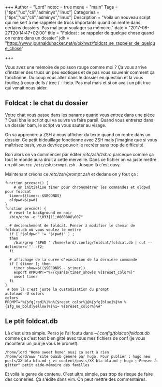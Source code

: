 +++
Author = "Lord"
notoc = true
menu = "main"
Tags = ["tips","ux","cli","adminys","linux"]
Categories = ["tips","ux","cli","adminys","linux"]
Description = "Voilà un nouveau script qui me sert à me rappeler de trucs importants quand on rentre dans certains dossiers. Pas mal pour soulager sa mémoire."
date = "2017-08-27T20:14:47+02:00"
title = "Foldcat : se rappeler de quelque chose quand on rentre dans un dossier"
jdh = "https://www.journalduhacker.net/s/oixhwz/foldcat_se_rappeler_de_quelque_chose"

+++

Vous avez une mémoire de poisson rouge comme moi ? Ça vous arrive d'installer des trucs un peu exotiques et de pas vous souvenir comment ça fonctionne. Du coup vous allez dans le dossier en question et là vous fouillez à coup de ls / tree / --help. Pas mal mais et si on avait un ptit truc qui venait nous aider.

## Foldcat : le chat du dossier

Votre chat vous passe dans les panards quand vous entrez dans une pièce ? Ouai bha le script qui va suivre va faire pareil. Quand vous entrerez dans un dossier bam, le script va vous sauter au visage.

On va apprendre à ZSH à nous afficher du texte quand on rentre dans un dossier. Ce petit bidouillage fonctionne avec ZSH mais j'imagine que si vous maîtrisez bash, vous devriez pouvoir le recréer sans trop de difficulté.

Bon alors on va commencer par éditer */etc/zsh/zshrc* parceque comme ça tout le monde aura droit à cette merveille. Dans ce fichier on va juste mettre un ptit ```source /etc/zsh/prompt.zsh``` . Jusque là c'est easy.

Maintenant créons ce */etc/zsh/prompt.zsh* et dedans on y fout ça :
```
function preexec() {
	# on initialise timer pour chronométrer les commandes et oldpwd pour foldcat
  timer=${timer:-$SECONDS}
  oldpwd=$(pwd)
}
function precmd() {
  # reset le background en noir
  /bin/echo -e "\033]11;#080808\007"

  # déclenchement de foldcat. Penser à modifier le chemin de foldcat.db où vous voulez le mettre
  if [ "$oldpwd" != "$(pwd)" ] ;
  then
    /bin/grep "$PWD " /home/lord/.config/foldcat/foldcat.db | cut --delimiter='"' -f2;
  fi

  # affichage de la durée d'execution de la dernière commande
  if [ $timer ]; then
    timer_show=$(($SECONDS - $timer))
    export RPROMPT="%F{cyan}${timer_show}s %{$reset_color%}"
    unset timer
  fi
}
 # bon là c'est juste la customisation du prompt
autoload -U colors
colors
PROMPT="%{$fg[red]%}%n%{$reset_color%}@%{$fg[blue]%}%m %{$fg_no_bold[yellow]%}%1~ %{$reset_color%}%#"
```

## Le ptit foldcat.db

Là c'est ultra simple. Perso je l'ai foutu dans *~/.config/foldcat/foldcat.db* comme ça c'est tout bien gitté avec tous mes fichiers de conf (je vous raconterai un jour je vous le promet).
```
/home/lord "Home sweet home" ouai ça sert à rien
/home/lord/www "site ouaib géneré par hugo. Pour publier : hugo new posts/XX-bla-bla.md ; vi content/posts/XX-bla-bla.md ; hugo ; Penser à gitter" petit aide-mémoire des familles
```
Et voilà le genre de contenu. C'est ultra simple, pas trop de risque de faire des conneries. Ça s'édite dans vim. On peut mettre des commentaires.

